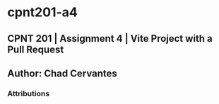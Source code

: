 # cpnt201-a4

## CPNT 201 | Assignment 4 | Vite Project with a Pull Request

## Author: Chad Cervantes

### Attributions